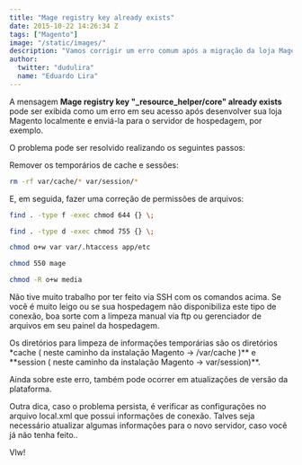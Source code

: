 ```yaml
---
title: "Mage registry key already exists"
date: 2015-10-22 14:26:34 Z
tags: ["Magento"]
image: "/static/images/"
description: "Vamos corrigir um erro comum após a migração da loja Magento de servidor ou diretório"
author:
  twitter: "dudulira"
  name: "Eduardo Lira"
---
```


A mensagem **Mage registry key "\_resource_helper/core" already exists** pode ser exibida como um erro em seu acesso após desenvolver sua loja Magento localmente e enviá-la para o servidor de hospedagem, por exemplo.

O problema pode ser resolvido realizando os seguintes passos:

Remover os temporários de cache e sessões:

```bash
rm -rf var/cache/* var/session/*
```

E, em seguida, fazer uma correção de permissões de arquivos:

```bash
find . -type f -exec chmod 644 {} \;
```

```bash
find . -type d -exec chmod 755 {} \;
```

```bash
chmod o+w var var/.htaccess app/etc
```

```bash
chmod 550 mage
```

```bash
chmod -R o+w media
```

Não tive muito trabalho por ter feito via SSH com os comandos acima. Se você é muito leigo ou se sua hospedagem não disponibiliza este tipo de conexão, boa sorte com a limpeza manual via ftp ou gerenciador de arquivos em seu painel da hospedagem.

Os diretórios para limpeza de informações temporárias são os diretórios \*cache ( neste caminho da instalação Magento -> /var/cache )** e **session ( neste caminho da instalação Magento -> var/session)\*\*.

Ainda sobre este erro, também pode ocorrer em atualizações de versão da plataforma.

Outra dica, caso o problema persista, é verificar as configurações no arquivo local.xml que possui informações de conexão. Talves seja necessário atualizar algumas informações para o novo servidor, caso você já não tenha feito..

Vlw!
